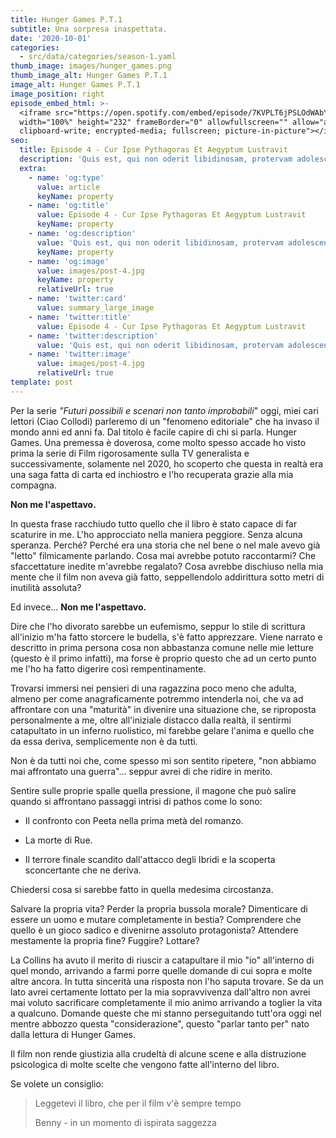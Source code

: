 ```yaml
---
title: Hunger Games P.T.1
subtitle: Una sorpresa inaspettata.
date: '2020-10-01'
categories:
  - src/data/categories/season-1.yaml
thumb_image: images/hunger_games.png
thumb_image_alt: Hunger Games P.T.1
image_alt: Hunger Games P.T.1
image_position: right
episode_embed_html: >-
  <iframe src="https://open.spotify.com/embed/episode/7KVPLT6jPSLOdWAbYSXmjX"
  width="100%" height="232" frameBorder="0" allowfullscreen="" allow="autoplay;
  clipboard-write; encrypted-media; fullscreen; picture-in-picture"></iframe>
seo:
  title: Episode 4 - Cur Ipse Pythagoras Et Aegyptum Lustravit
  description: 'Quis est, qui non oderit libidinosam, protervam adolescentiam'
  extra:
    - name: 'og:type'
      value: article
      keyName: property
    - name: 'og:title'
      value: Episode 4 - Cur Ipse Pythagoras Et Aegyptum Lustravit
      keyName: property
    - name: 'og:description'
      value: 'Quis est, qui non oderit libidinosam, protervam adolescentiam'
      keyName: property
    - name: 'og:image'
      value: images/post-4.jpg
      keyName: property
      relativeUrl: true
    - name: 'twitter:card'
      value: summary_large_image
    - name: 'twitter:title'
      value: Episode 4 - Cur Ipse Pythagoras Et Aegyptum Lustravit
    - name: 'twitter:description'
      value: 'Quis est, qui non oderit libidinosam, protervam adolescentiam'
    - name: 'twitter:image'
      value: images/post-4.jpg
      relativeUrl: true
template: post
---
```

Per la serie *"Futuri possibili e scenari non tanto improbabili*" oggi, miei cari lettori (Ciao Collodi) parleremo di un "fenomeno editoriale" che ha invaso il mondo anni ed anni fa. Dal titolo è facile capire di chi si parla. Hunger Games. Una premessa è doverosa, come molto spesso accade ho visto prima la serie di Film rigorosamente sulla TV generalista e successivamente, solamente nel 2020, ho scoperto che questa in realtà era una saga fatta di carta ed inchiostro e l'ho recuperata grazie alla mia compagna.

**Non me l'aspettavo.**

In questa frase racchiudo tutto quello che il libro è stato capace di far scaturire in me. L'ho approcciato nella maniera peggiore. Senza alcuna speranza. Perché?
Perché era una storia che nel bene o nel male avevo già "letto" filmicamente parlando. Cosa mai avrebbe potuto raccontarmi? Che sfaccettature inedite m'avrebbe regalato? Cosa avrebbe dischiuso nella mia mente che il film non aveva già fatto, seppellendolo addirittura sotto metri di inutilità assoluta?

Ed invece... **Non me l'aspettavo.**

Dire che l'ho divorato sarebbe un eufemismo, seppur lo stile di scrittura all'inizio m'ha fatto storcere le budella, s'è fatto apprezzare. Viene narrato e descritto in prima persona cosa non abbastanza comune nelle mie letture (questo è il primo infatti), ma forse è proprio questo che ad un certo punto me l'ho ha fatto digerire così rempentinamente.

Trovarsi immersi nei pensieri di una ragazzina poco meno che adulta, almeno per come anagraficamente potremmo intenderla noi, che va ad affrontare con una "maturità" in divenire una situazione che, se riproposta personalmente a me, oltre all'iniziale distacco dalla realtà, il sentirmi catapultato in un inferno ruolistico, mi farebbe gelare l'anima e quello che da essa deriva, semplicemente non è da tutti.

Non è da tutti noi che, come spesso mi son sentito ripetere, "non abbiamo mai affrontato una guerra"... seppur avrei di che ridire in merito.

Sentire sulle proprie spalle quella pressione, il magone che può salire quando si affrontano passaggi intrisi di pathos come lo sono:

*   Il confronto con Peeta nella prima metà del romanzo.

*   La morte di Rue.

*   Il terrore finale scandito dall'attacco degli Ibridi e la scoperta sconcertante che ne deriva.

Chiedersi cosa si sarebbe fatto in quella medesima circostanza.

Salvare la propria vita?
Perder la propria bussola morale?
Dimenticare di essere un uomo e mutare completamente in bestia?
Comprendere che quello è un gioco sadico e divenirne assoluto protagonista?
Attendere mestamente la propria fine?
Fuggire?
Lottare?

La Collins ha avuto il merito di riuscir a catapultare il mio "io" all'interno di quel mondo, arrivando a farmi porre quelle domande di cui sopra e molte altre ancora. In tutta sincerità una risposta non l'ho saputa trovare. Se da un lato avrei certamente lottato per la mia sopravvivenza dall'altro non avrei mai voluto sacrificare completamente il mio animo arrivando a toglier la vita a qualcuno. Domande queste che mi stanno perseguitando tutt'ora oggi nel mentre abbozzo questa "considerazione", questo "parlar tanto per" nato dalla lettura di Hunger Games.

Il film non rende giustizia alla crudeltà di alcune scene e alla distruzione psicologica di molte scelte che vengono fatte all'interno del libro.

Se volete un consiglio:

> Leggetevi il libro, che per il film v'è sempre tempo
>
> Benny - in un momento di ispirata saggezza
